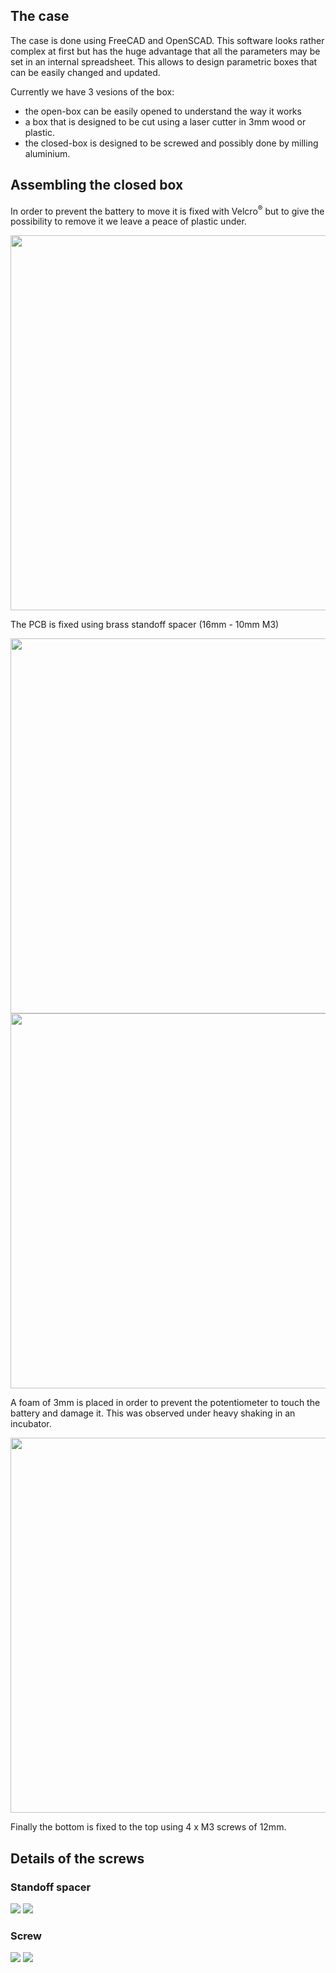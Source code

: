 
## The case

The case is done using FreeCAD and OpenSCAD. This software looks rather complex at first but has the huge advantage that all the parameters may be set in an internal spreadsheet. This allows to design parametric boxes that can be easily changed and updated.

Currently we have 3 vesions of the box:
* the open-box can be easily opened to understand the way it works
* a box that is designed to be cut using a laser cutter in 3mm wood or plastic.
* the closed-box is designed to be screwed and possibly done by milling aluminium.


## Assembling the closed box

In order to prevent the battery to move it is fixed with Velcro<sup>®</sup> but to give the possibility to remove it we leave a peace of plastic under.

<img src='build1.jpg' width='600px' />

The PCB is fixed using brass standoff spacer (16mm - 10mm M3)

<img src='build2.jpg' width='600px' />

<img src='build3.jpg' width='600px' />

A foam of 3mm is placed in order to prevent the potentiometer to touch the battery and damage it. This was observed under heavy shaking in an incubator.

<img src='build4.jpg' width='600px' />

Finally the bottom is fixed to the top using 4 x M3 screws of 12mm.

## Details of the screws

### Standoff spacer

<img src='screw1-1.jpg'>

<img src='screw1-2.jpg'>

### Screw

<img src='screw2-1.jpg'>

<img src='screw2-2.jpg'>
